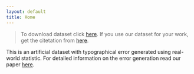 ```yaml
---
layout: default
title: Home
---
```


> To download dataset click [here](/dataset).
> If you use our dataset for your work, get the citetation from [here](/cite).

This is an artificial dataset with typographical error generated using real-world statistic. For detailed information on the error generation read our paper [here](/paper).
